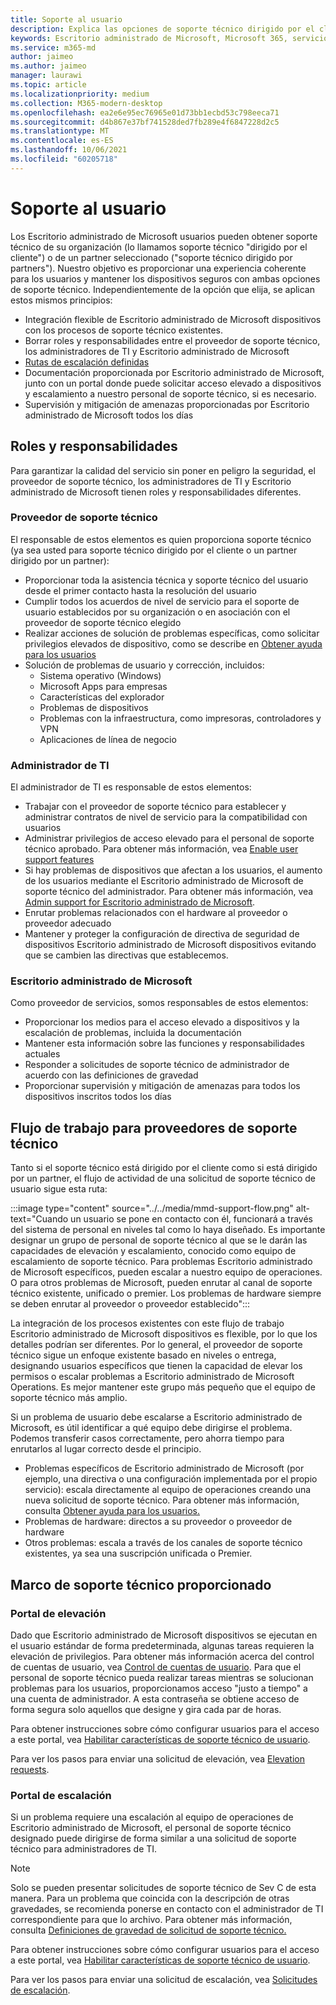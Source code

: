 ```yaml
---
title: Soporte al usuario
description: Explica las opciones de soporte técnico dirigido por el cliente y dirigido por asociados.
keywords: Escritorio administrado de Microsoft, Microsoft 365, servicio, documentación
ms.service: m365-md
author: jaimeo
ms.author: jaimeo
manager: laurawi
ms.topic: article
ms.localizationpriority: medium
ms.collection: M365-modern-desktop
ms.openlocfilehash: ea2e6e95ec76965e01d73bb1ecbd53c798eeca71
ms.sourcegitcommit: d4b867e37bf741528ded7fb289e4f6847228d2c5
ms.translationtype: MT
ms.contentlocale: es-ES
ms.lasthandoff: 10/06/2021
ms.locfileid: "60205718"
---
```

# <a name="user-support"></a>Soporte al usuario

Los Escritorio administrado de Microsoft usuarios pueden obtener soporte técnico de su organización (lo llamamos soporte técnico "dirigido por el cliente") o de un partner seleccionado ("soporte técnico dirigido por partners"). Nuestro objetivo es proporcionar una experiencia coherente para los usuarios y mantener los dispositivos seguros con ambas opciones de soporte técnico. Independientemente de la opción que elija, se aplican estos mismos principios: 

- Integración flexible de Escritorio administrado de Microsoft dispositivos con los procesos de soporte técnico existentes. 
- Borrar roles y responsabilidades entre el proveedor de soporte técnico, los administradores de TI y Escritorio administrado de Microsoft 
- [Rutas de escalación definidas](#workflow-for-support-providers)
- Documentación proporcionada por Escritorio administrado de Microsoft, junto con un portal donde puede solicitar acceso elevado a dispositivos y escalamiento a nuestro personal de soporte técnico, si es necesario.
- Supervisión y mitigación de amenazas proporcionadas por Escritorio administrado de Microsoft todos los días

## <a name="roles-and-responsibilities"></a>Roles y responsabilidades

Para garantizar la calidad del servicio sin poner en peligro la seguridad, el proveedor de soporte técnico, los administradores de TI y Escritorio administrado de Microsoft tienen roles y responsabilidades diferentes.

### <a name="support-provider"></a>Proveedor de soporte técnico

El responsable de estos elementos es quien proporciona soporte técnico (ya sea usted para soporte técnico dirigido por el cliente o un partner dirigido por un partner):

- Proporcionar toda la asistencia técnica y soporte técnico del usuario desde el primer contacto hasta la resolución del usuario
- Cumplir todos los acuerdos de nivel de servicio para el soporte de usuario establecidos por su organización o en asociación con el proveedor de soporte técnico elegido
- Realizar acciones de solución de problemas específicas, como solicitar privilegios elevados de dispositivo, como se describe en [Obtener ayuda para los usuarios](../working-with-managed-desktop/end-user-support.md)
- Solución de problemas de usuario y corrección, incluidos:
    - Sistema operativo (Windows)
    - Microsoft Apps para empresas
    - Características del explorador
    - Problemas de dispositivos
    - Problemas con la infraestructura, como impresoras, controladores y VPN
    - Aplicaciones de línea de negocio

### <a name="it-admin"></a>Administrador de TI

El administrador de TI es responsable de estos elementos:

- Trabajar con el proveedor de soporte técnico para establecer y administrar contratos de nivel de servicio para la compatibilidad con usuarios
- Administrar privilegios de acceso elevado para el personal de soporte técnico aprobado. Para obtener más información, vea [Enable user support features](../get-started/enable-support.md)
- Si hay problemas de dispositivos que afectan a los usuarios, el aumento de los usuarios mediante el Escritorio administrado de Microsoft de soporte técnico del administrador. Para obtener más información, vea [Admin support for Escritorio administrado de Microsoft](../working-with-managed-desktop/admin-support.md).
- Enrutar problemas relacionados con el hardware al proveedor o proveedor adecuado
- Mantener y proteger la configuración de directiva de seguridad de dispositivos Escritorio administrado de Microsoft dispositivos evitando que se cambien las directivas que establecemos.

### <a name="microsoft-managed-desktop"></a>Escritorio administrado de Microsoft

Como proveedor de servicios, somos responsables de estos elementos:

- Proporcionar los medios para el acceso elevado a dispositivos y la escalación de problemas, incluida la documentación
- Mantener esta información sobre las funciones y responsabilidades actuales
- Responder a solicitudes de soporte técnico de administrador de acuerdo con las definiciones de gravedad
- Proporcionar supervisión y mitigación de amenazas para todos los dispositivos inscritos todos los días

## <a name="workflow-for-support-providers"></a>Flujo de trabajo para proveedores de soporte técnico

Tanto si el soporte técnico está dirigido por el cliente como si está dirigido por un partner, el flujo de actividad de una solicitud de soporte técnico de usuario sigue esta ruta:

:::image type="content" source="../../media/mmd-support-flow.png" alt-text="Cuando un usuario se pone en contacto con él, funcionará a través del sistema de personal en niveles tal como lo haya diseñado. Es importante designar un grupo de personal de soporte técnico al que se le darán las capacidades de elevación y escalamiento, conocido como equipo de escalamiento de soporte técnico. Para problemas Escritorio administrado de Microsoft específicos, pueden escalar a nuestro equipo de operaciones. O para otros problemas de Microsoft, pueden enrutar al canal de soporte técnico existente, unificado o premier. Los problemas de hardware siempre se deben enrutar al proveedor o proveedor establecido":::

La integración de los procesos existentes con este flujo de trabajo Escritorio administrado de Microsoft dispositivos es flexible, por lo que los detalles podrían ser diferentes. Por lo general, el proveedor de soporte técnico sigue un enfoque existente basado en niveles o entrega, designando usuarios específicos que tienen la capacidad de elevar los permisos o escalar problemas a Escritorio administrado de Microsoft Operations. Es mejor mantener este grupo más pequeño que el equipo de soporte técnico más amplio.

Si un problema de usuario debe escalarse a Escritorio administrado de Microsoft, es útil identificar a qué equipo debe dirigirse el problema. Podemos transferir casos correctamente, pero ahorra tiempo para enrutarlos al lugar correcto desde el principio.

- Problemas específicos de Escritorio administrado de Microsoft (por ejemplo, una directiva o una configuración implementada por el propio servicio): escala directamente al equipo de operaciones creando una nueva solicitud de soporte técnico. Para obtener más información, consulta [Obtener ayuda para los usuarios.](../working-with-managed-desktop/end-user-support.md)
- Problemas de hardware: directos a su proveedor o proveedor de hardware
- Otros problemas: escala a través de los canales de soporte técnico existentes, ya sea una suscripción unificada o Premier.

## <a name="provided-support-framework"></a>Marco de soporte técnico proporcionado


### <a name="elevation-portal"></a>Portal de elevación 

Dado que Escritorio administrado de Microsoft dispositivos se ejecutan en el usuario estándar de forma predeterminada, algunas tareas requieren la elevación de privilegios. Para obtener más información acerca del control de cuentas de usuario, vea [Control de cuentas de usuario](/windows/security/identity-protection/user-account-control/user-account-control-overview). Para que el personal de [](../working-with-managed-desktop/end-user-support.md#elevation-requests) soporte técnico pueda realizar tareas mientras se solucionan problemas para los usuarios, proporcionamos acceso "justo a tiempo" a una cuenta de administrador. A esta contraseña se obtiene acceso de forma segura solo aquellos que designe y gira cada par de horas.  

Para obtener instrucciones sobre cómo configurar usuarios para el acceso a este portal, vea [Habilitar características de soporte técnico de usuario](../get-started/enable-support.md).

Para ver los pasos para enviar una solicitud de elevación, vea [Elevation requests](../working-with-managed-desktop/end-user-support.md#elevation-requests).

### <a name="escalation-portal"></a>Portal de escalación 

Si un problema requiere una escalación al equipo de operaciones de Escritorio administrado de Microsoft, el personal de soporte técnico designado puede dirigirse de forma similar a una solicitud de soporte técnico para administradores de TI.  

> [!NOTE]
> Solo se pueden presentar solicitudes de soporte técnico de Sev C de esta manera. Para un problema que coincida con la descripción de otras gravedades, se recomienda ponerse en contacto con el administrador de TI correspondiente para que lo archivo. Para obtener más información, consulta [Definiciones de gravedad de solicitud de soporte técnico.](../working-with-managed-desktop/admin-support.md#support-request-severity-definitions)

Para obtener instrucciones sobre cómo configurar usuarios para el acceso a este portal, vea [Habilitar características de soporte técnico de usuario](../get-started/enable-support.md).

Para ver los pasos para enviar una solicitud de escalación, vea [Solicitudes de escalación](../working-with-managed-desktop/end-user-support.md#escalation-requests).
